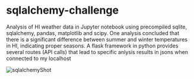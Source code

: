 # sqlalchemy-challenge
Analysis of HI weather data in Jupyter notebook using precompiled sqlite, sqlalchemy, pandas, matplotlib and scipy. One analysis concluded that there is a significant difference between summer and winter temperatures in HI, indicating proper seasons. A flask framework in python provides several routes (API calls) that lead to specific anlysis results in jsons when connected to my localhost

![sqlalchemyShot](https://user-images.githubusercontent.com/44123311/118569268-6d982c00-b72e-11eb-8ab5-1e4b8dd92a98.png)
